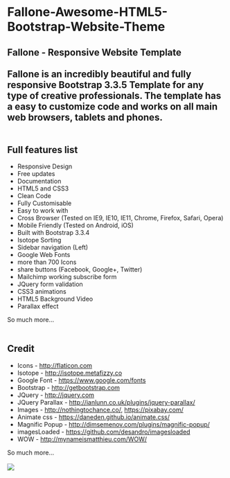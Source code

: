 # Fallone-Awesome-HTML5-Bootstrap-Website-Theme
Fallone - Responsive Website Template  
<br/>
Fallone is an incredibly beautiful and fully responsive Bootstrap 3.3.5 Template for any type of creative professionals. The template has a easy to customize code and works on all main web browsers, tablets and phones.  
<br/>
<br/>
Full features list
--------------------------------------------------------------------------------------
- Responsive Design
- Free updates
- Documentation
- HTML5 and CSS3
- Clean Code
- Fully Customisable
- Easy to work with
- Cross Browser (Tested on IE9, IE10, IE11, Chrome, Firefox, Safari, Opera)
- Mobile Friendly (Tested on Android, iOS)
- Built with Bootstrap 3.3.4
- Isotope Sorting
- Sidebar navigation (Left)
- Google Web Fonts
- more than 700 Icons
- share buttons (Facebook, Google+, Twitter)
- Mailchimp working subscribe form
- JQuery form validation
- CSS3 animations
- HTML5 Background Video
- Parallax effect

So much more…
<br/>
<br/>

Credit
-----------------------------------------------------------------------------------------
- Icons - http://flaticon.com 
- Isotope - http://isotope.metafizzy.co
- Google Font - https://www.google.com/fonts
- Bootstrap - http://getbootstrap.com
- JQuery - http://jquery.com
- JQuery Parallax - http://ianlunn.co.uk/plugins/jquery-parallax/
- Images - http://nothingtochance.co/, https://pixabay.com/
- Animate css - https://daneden.github.io/animate.css/
- Magnific Popup - http://dimsemenov.com/plugins/magnific-popup/
- imagesLoaded - https://github.com/desandro/imagesloaded
- WOW - http://mynameismatthieu.com/WOW/

So much more…
<br/>
<br/>
<img src="Images/Fallone-comm.png" />
